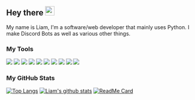 ## Hey there <img src="https://media.giphy.com/media/hvRJCLFzcasrR4ia7z/giphy.gif" width="25px">

My name is Liam, I'm a software/web developer that mainly uses Python. I make Discord Bots as well as various other things. 

### My Tools
![](https://img.shields.io/badge/OS-Windows-blue?style=flat&logo=windows&logoColor=white&color=2c8c8b)
![](https://img.shields.io/badge/Editor-PyCharm-blue?style=flat&logo=pycharm&logoColor=white&color=2c8c8b)
![](https://img.shields.io/badge/Editor-VSCode-blue?style=flat&logo=visual-studio-code&logoColor=white&color=2c8c8b)
![](https://img.shields.io/badge/Code-Python-blue?style=flat&logo=python&logoColor=white&color=2c8c8b)
![](https://img.shields.io/badge/Code-Lua-blue?style=flat&logo=lua&logoColor=white&color=2c8c8b)
![](https://img.shields.io/badge/Code-HTML5-blue?style=flat&logo=html5&logoColor=white&color=2c8c8b)
![](https://img.shields.io/badge/Tools-Heroku-blue?style=flat&logo=heroku&logoColor=white&color=2c8c8b)
![](https://img.shields.io/badge/Tools-Flask-blue?style=flat&logo=flask&logoColor=white&color=2c8c8b)
![](https://img.shields.io/badge/Tools-Discord-blue?style=flat&logo=discord&logoColor=white&color=2c8c8b)
![](https://img.shields.io/badge/Tools-Git-blue?style=flat&logo=git&logoColor=white&color=2c8c8b)

### My GitHub Stats
[![Top Langs](https://github-readme-stats.vercel.app/api/top-langs/?username=liam1113&hide=css,c&langs_count=5&theme=tokyonight)](https://github.com/liam1113/github-readme-stats)
[![Liam's github stats](https://github-readme-stats.vercel.app/api?username=liam1113&theme=tokyonight&count_private=true)](https://github.com/liam1113/github-readme-stats)
[![ReadMe Card](https://github-readme-stats.vercel.app/api/pin/?username=liam1113&repo=ScriptInitializer&theme=tokyonight)](https://github.com/anuraghazra/github-readme-stats)

